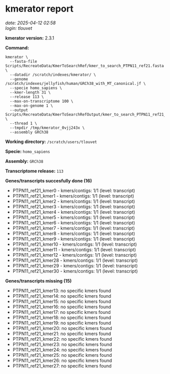 # kmerator report
*date: 2025-04-12 02:58*  
*login: tlouvet*

**kmerator version:** 2.3.1

**Command:**

```
kmerator \
  --fasta-file Scripts/RecreateData/KmerToSearchRef/kmer_to_search_PTPN11_ref21.fasta \
  --datadir /scratch/indexes/kmerator/ \
  --genome /scratch/indexes/jellyfish/human/GRCh38_with_MT_canonical.jf \
  --specie homo_sapiens \
  --kmer-length 31 \
  --release 113 \
  --max-on-transcriptome 100 \
  --max-on-genome 1 \
  --output Scripts/RecreateData/KmerToSearchRefOutput/kmer_to_search_PTPN11_ref21_output \
  --thread 1 \
  --tmpdir /tmp/kmerator_0vjj243x \
  --assembly GRCh38
```

**Working directory:** `/scratch/users/tlouvet`

**Specie:** `homo_sapiens`

**Assembly:** `GRCh38`

**Transcriptome release:** `113`

**Genes/transcripts succesfully done (16)**

- PTPN11_ref21_kmer0 - kmers/contigs: 1/1 (level: transcript)
- PTPN11_ref21_kmer1 - kmers/contigs: 1/1 (level: transcript)
- PTPN11_ref21_kmer2 - kmers/contigs: 1/1 (level: transcript)
- PTPN11_ref21_kmer3 - kmers/contigs: 1/1 (level: transcript)
- PTPN11_ref21_kmer4 - kmers/contigs: 1/1 (level: transcript)
- PTPN11_ref21_kmer5 - kmers/contigs: 1/1 (level: transcript)
- PTPN11_ref21_kmer6 - kmers/contigs: 1/1 (level: transcript)
- PTPN11_ref21_kmer7 - kmers/contigs: 1/1 (level: transcript)
- PTPN11_ref21_kmer8 - kmers/contigs: 1/1 (level: transcript)
- PTPN11_ref21_kmer9 - kmers/contigs: 1/1 (level: transcript)
- PTPN11_ref21_kmer10 - kmers/contigs: 1/1 (level: transcript)
- PTPN11_ref21_kmer11 - kmers/contigs: 1/1 (level: transcript)
- PTPN11_ref21_kmer12 - kmers/contigs: 1/1 (level: transcript)
- PTPN11_ref21_kmer28 - kmers/contigs: 1/1 (level: transcript)
- PTPN11_ref21_kmer29 - kmers/contigs: 1/1 (level: transcript)
- PTPN11_ref21_kmer30 - kmers/contigs: 1/1 (level: transcript)


**Genes/transcripts missing (15)**

- PTPN11_ref21_kmer13: no specific kmers found
- PTPN11_ref21_kmer14: no specific kmers found
- PTPN11_ref21_kmer15: no specific kmers found
- PTPN11_ref21_kmer16: no specific kmers found
- PTPN11_ref21_kmer17: no specific kmers found
- PTPN11_ref21_kmer18: no specific kmers found
- PTPN11_ref21_kmer19: no specific kmers found
- PTPN11_ref21_kmer20: no specific kmers found
- PTPN11_ref21_kmer21: no specific kmers found
- PTPN11_ref21_kmer22: no specific kmers found
- PTPN11_ref21_kmer23: no specific kmers found
- PTPN11_ref21_kmer24: no specific kmers found
- PTPN11_ref21_kmer25: no specific kmers found
- PTPN11_ref21_kmer26: no specific kmers found
- PTPN11_ref21_kmer27: no specific kmers found
